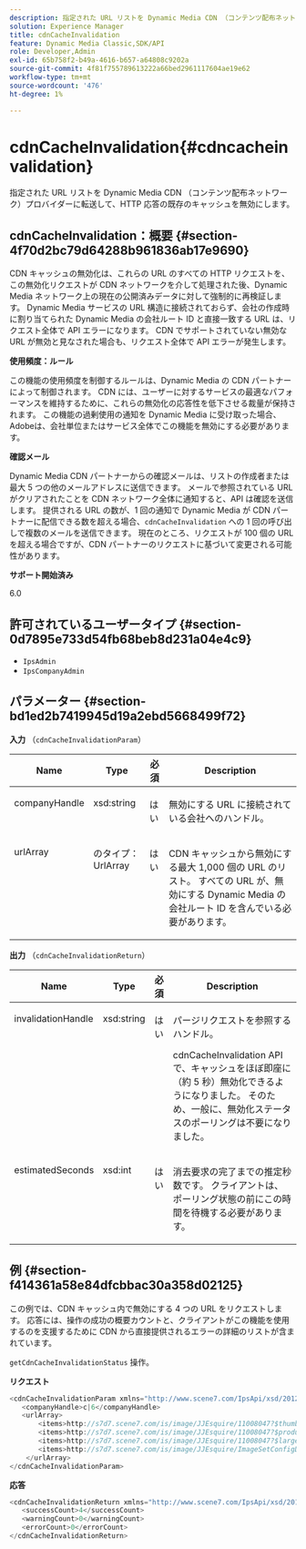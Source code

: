 ```yaml
---
description: 指定された URL リストを Dynamic Media CDN （コンテンツ配布ネットワーク）プロバイダーに転送して、HTTP 応答の既存のキャッシュを無効にします。
solution: Experience Manager
title: cdnCacheInvalidation
feature: Dynamic Media Classic,SDK/API
role: Developer,Admin
exl-id: 65b758f2-b49a-4616-b657-a64808c9202a
source-git-commit: 4f81f755789613222a66bed2961117604ae19e62
workflow-type: tm+mt
source-wordcount: '476'
ht-degree: 1%

---
```


# cdnCacheInvalidation{#cdncacheinvalidation}

指定された URL リストを Dynamic Media CDN （コンテンツ配布ネットワーク）プロバイダーに転送して、HTTP 応答の既存のキャッシュを無効にします。

## cdnCacheInvalidation：概要 {#section-4f70d2bc79d64288b961836ab17e9690}

CDN キャッシュの無効化は、これらの URL のすべての HTTP リクエストを、この無効化リクエストが CDN ネットワークを介して処理された後、Dynamic Media ネットワーク上の現在の公開済みデータに対して強制的に再検証します。 Dynamic Media サービスの URL 構造に接続されておらず、会社の作成時に割り当てられた Dynamic Media の会社ルート ID と直接一致する URL は、リクエスト全体で API エラーになります。 CDN でサポートされていない無効な URL が無効と見なされた場合も、リクエスト全体で API エラーが発生します。

**使用頻度：ルール**

この機能の使用頻度を制御するルールは、Dynamic Media の CDN パートナーによって制御されます。 CDN には、ユーザーに対するサービスの最適なパフォーマンスを維持するために、これらの無効化の応答性を低下させる裁量が保持されます。 この機能の過剰使用の通知を Dynamic Media に受け取った場合、Adobeは、会社単位またはサービス全体でこの機能を無効にする必要があります。

**確認メール**

Dynamic Media CDN パートナーからの確認メールは、リストの作成者または最大 5 つの他のメールアドレスに送信できます。 メールで参照されている URL がクリアされたことを CDN ネットワーク全体に通知すると、API は確認を送信します。 提供される URL の数が、1 回の通知で Dynamic Media が CDN パートナーに配信できる数を超える場合、`cdnCacheInvalidation` への 1 回の呼び出しで複数のメールを送信できます。 現在のところ、リクエストが 100 個の URL を超える場合ですが、CDN パートナーのリクエストに基づいて変更される可能性があります。

**サポート開始済み**

6.0

## 許可されているユーザータイプ {#section-0d7895e733d54fb68beb8d231a04e4c9}

* `IpsAdmin`
* `IpsCompanyAdmin`

## パラメーター {#section-bd1ed2b7419945d19a2ebd5668499f72}

**入力** （`cdnCacheInvalidationParam`）

<table id="table_EDD1875264C846BE951869D528A90D73"> 
 <thead> 
  <tr> 
   <th class="entry"> <b> Name</b> </th> 
   <th class="entry"> <b> Type</b> </th> 
   <th class="entry"> <b> 必須 </b> </th> 
   <th class="entry"> <b> Description</b> </th> 
  </tr> 
 </thead>
 <tbody> 
  <tr valign="top"> 
   <td> <p> <span class="codeph"> <span class="varname"> companyHandle</span> </span> </p> </td> 
   <td> <p> <span class="codeph"> xsd:string</span> </p> </td> 
   <td> <p> はい </p> </td> 
   <td> <p> 無効にする URL に接続されている会社へのハンドル。 </p> </td> 
  </tr> 
  <tr valign="top"> 
   <td> <p> <span class="codeph"> <span class="varname"> urlArray</span> </span> </p> </td> 
   <td> <p> <span class="codeph"> のタイプ：UrlArray</span> </p> </td> 
   <td> <p> はい </p> </td> 
   <td> <p> CDN キャッシュから無効にする最大 1,000 個の URL のリスト。 すべての URL が、無効にする Dynamic Media の会社ルート ID を含んでいる必要があります。 </p> </td> 
  </tr> 
 </tbody> 
</table>

**出力** （`cdnCacheInvalidationReturn`）

<table id="table_1D947C1BF8864820AD7BA0CDC0F076F9"> 
 <thead> 
  <tr> 
   <th class="entry"> <b> Name</b> </th> 
   <th class="entry"> <b> Type</b> </th> 
   <th class="entry"> <b> 必須 </b> </th> 
   <th class="entry"> <b> Description</b> </th> 
  </tr> 
 </thead>
 <tbody> 
  <tr valign="top"> 
   <td colname="col1"> <p><span class="codeph"><span class="varname"> invalidationHandle</span></span> </p> </td> 
   <td colname="col2"> <p><span class="codeph"> xsd:string</span> </p> </td> 
   <td colname="col3"> <p>はい </p> </td> 
   <td colname="col4"> <p>パージリクエストを参照するハンドル。 </p> <p><span class="codeph"> cdnCacheInvalidation</span> API で、キャッシュをほぼ即座に（約 5 秒）無効化できるようになりました。 そのため、一般に、無効化ステータスのポーリングは不要になりました。 </p> 
    <!--<p>The next three paragraphs were added as per CQDOC-13840 With the migration from Akamai v2 API's to fast purge, purging time is now approximately 5 seconds. You are no longer required to poll on the purge URL to find out the status of the purge request.</p>--> 
    <!--<p>The cache invalidation handle used to contained the company ID, the user account type used (small or large), and the purge url. With the release of 2019R1, <codeph>invalidationHandle</codeph> now contains just the company ID and the purge ID. </p>--> 
    <!--<p>Prior to 2019R1, two different Akamai users were being used for each geography (for example, <codeph>cdninvalidatesmallemea</codeph> and <codeph>cdninvalidatelargeemea</codeph>) to invalidate requests, depending on the number of URLs in each request. This functionality was done so that a small request was not blocked because of a large request. Now, with fast purge in 2019R1, the purge is nearly instantaneous, two users are no longer needed, and only one account is used. </p>--> </td> 
  </tr> 
  <tr valign="top"> 
   <td colname="col1"> <p><span class="codeph"><span class="varname"> estimatedSeconds</span></span> </p> </td> 
   <td colname="col2"> <p><span class="codeph"> xsd:int</span> </p> </td> 
   <td colname="col3"> <p>はい </p> </td> 
   <td colname="col4"> <p>消去要求の完了までの推定秒数です。 クライアントは、ポーリング状態の前にこの時間を待機する必要があります。 </p> </td> 
  </tr> 
 </tbody> 
</table>

## 例 {#section-f414361a58e84dfcbbac30a358d02125}

この例では、CDN キャッシュ内で無効にする 4 つの URL をリクエストします。 応答には、操作の成功の概要カウントと、クライアントがこの機能を使用するのを支援するために CDN から直接提供されるエラーの詳細のリストが含まれています。

`getCdnCacheInvalidationStatus` 操作。

**リクエスト**

```java
<cdnCacheInvalidationParam xmlns="http://www.scene7.com/IpsApi/xsd/2012-02-14">
   <companyHandle>c|6</companyHandle>
   <urlArray>
       <items>http://s7d7.scene7.com/is/image/JJEsquire/11008047?$thumbnail$</items>
       <items>http://s7d7.scene7.com/is/image/JJEsquire/11008047?$product$</items>
       <items>http://s7d7.scene7.com/is/image/JJEsquire/11008047?$large$</items>
       <items>http://s7d7.scene7.com/is/image/JJEsquire/ImageSetConfigDefaults?req=userdata</items>
    </urlArray>
</cdnCacheInvalidationParam>
```

**応答**

```java
<cdnCacheInvalidationReturn xmlns="http://www.scene7.com/IpsApi/xsd/2012-02-14">
   <successCount>4</successCount>
   <warningCount>0</warningCount>
   <errorCount>0</errorCount>
</cdnCacheInvalidationReturn>
```

